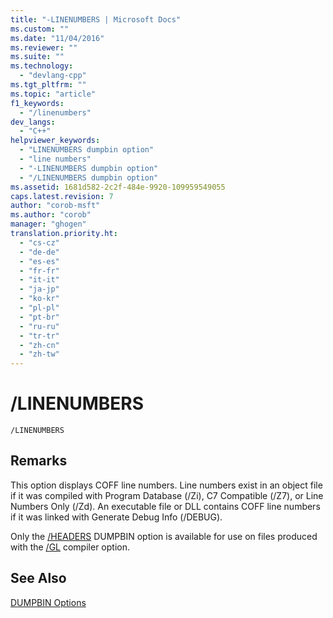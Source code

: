 ```yaml
---
title: "-LINENUMBERS | Microsoft Docs"
ms.custom: ""
ms.date: "11/04/2016"
ms.reviewer: ""
ms.suite: ""
ms.technology: 
  - "devlang-cpp"
ms.tgt_pltfrm: ""
ms.topic: "article"
f1_keywords: 
  - "/linenumbers"
dev_langs: 
  - "C++"
helpviewer_keywords: 
  - "LINENUMBERS dumpbin option"
  - "line numbers"
  - "-LINENUMBERS dumpbin option"
  - "/LINENUMBERS dumpbin option"
ms.assetid: 1681d582-2c2f-484e-9920-109959549055
caps.latest.revision: 7
author: "corob-msft"
ms.author: "corob"
manager: "ghogen"
translation.priority.ht: 
  - "cs-cz"
  - "de-de"
  - "es-es"
  - "fr-fr"
  - "it-it"
  - "ja-jp"
  - "ko-kr"
  - "pl-pl"
  - "pt-br"
  - "ru-ru"
  - "tr-tr"
  - "zh-cn"
  - "zh-tw"
---
```

# /LINENUMBERS
```  
/LINENUMBERS  
```  
  
## Remarks  
 This option displays COFF line numbers. Line numbers exist in an object file if it was compiled with Program Database (/Zi), C7 Compatible (/Z7), or Line Numbers Only (/Zd). An executable file or DLL contains COFF line numbers if it was linked with Generate Debug Info (/DEBUG).  
  
 Only the [/HEADERS](../../build/reference/headers.md) DUMPBIN option is available for use on files produced with the [/GL](../../build/reference/gl-whole-program-optimization.md) compiler option.  
  
## See Also  
 [DUMPBIN Options](../../build/reference/dumpbin-options.md)